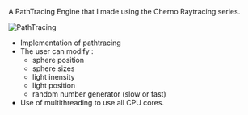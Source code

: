 A PathTracing Engine that I made using the Cherno Raytracing series.

![PathTracing](https://github.com/Blacksun1234/RayTracingSeries/assets/42350253/34c4bcf2-cb7c-4d2e-bdb1-d05c4debb2f2)
- Implementation of pathtracing
- The user can modify :
  - sphere position
  - sphere sizes
  - light inensity
  - light position
  - random number generator (slow or fast)
- Use of multithreading to use all CPU cores.
